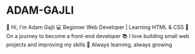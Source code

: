 # ADAM-GAJLI
👋 Hi, I'm Adam Gajli 
💻 Beginner Web Developer | Learning HTML &amp; CSS 
🚀 On a journey to become a front-end developer 
📚 I love building small web projects and improving my skills 
🎯 Always learning, always growing
